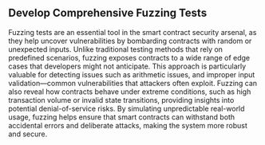 ## Develop Comprehensive Fuzzing Tests

Fuzzing tests are an essential tool in the smart contract security arsenal, as they help uncover vulnerabilities by bombarding contracts with random or unexpected inputs. Unlike traditional testing methods that rely on predefined scenarios, fuzzing exposes contracts to a wide range of edge cases that developers might not anticipate.
This approach is particularly valuable for detecting issues such as arithmetic issues, and improper input validation—common vulnerabilities that attackers often exploit.
Fuzzing can also reveal how contracts behave under extreme conditions, such as high transaction volume or invalid state transitions, providing insights into potential denial-of-service risks.
By simulating unpredictable real-world usage, fuzzing helps ensure that smart contracts can withstand both accidental errors and deliberate attacks, making the system more robust and secure.